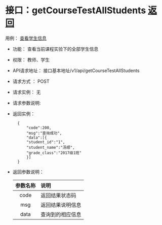 # 接口：getCourseTestAllStudents  [返回](../README.md)
用例： [查看学生信息](../用例/查看学生信息.md)

- 功能：
    查看当前课程实验下的全部学生信息
- 权限：
    教师、学生
    
- API请求地址： 
    接口基本地址/v1/api/getCourseTestAllStudents

- 请求方式 ：
    POST

- 请求实例：
    无
        
- 请求参数说明:        

  
- 返回实例：

        { 
            "code":200,
            "msg":"查询成功",
            "data":[{
            "student_id":"1",
            "student_name":"汤顺",
            "grade_class":"2017级1班"
            }]   
        }
 
- 返回参数说明：    
 
  |参数名称|说明|
  |:---------:|:--------------------------------------------------------|      
  |code|返回结果状态码|
  |msg|返回结果说明信息|
  |data|查询到的相应信息|
